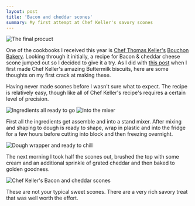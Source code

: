 ```yaml
---
layout: post
title: 'Bacon and cheddar scones'
summary: My first attempt at Chef Keller's savory scones
---
```


![The final procuct](/images/2013/2013-01-06-2.jpg)

One of the cookbooks I received this year is [Chef Thomas Keller's](http://en.wikipedia.org/wiki/Thomas_Keller) [Bouchon Bakery](http://bouchonbakery.com/). Looking through it initially, a recipe for Bacon & cheddar cheese scone jumped out so I decided to give it a try. As I did with [this post](/the-best-buttermilk-biscuits/) when I first made Chef Keller's amazing Buttermilk biscuits, here are some thoughts on my first crack at making these.

Having never made scones before I wasn't sure what to expect. The recipe is relatively easy, though like all of Chef Keller's recipe's requires a certain level of precision.

![Ingredients all ready to go](/images/2013/2013-01-06-3.jpg) ![Into the mixer](/images/2013/2013-01-06-4.jpg) 

First all the ingredients get assemble and into a stand mixer. After mixing and shaping to dough is ready to shape, wrap in plastic and into the fridge for a few hours before cutting into block and then freezing overnight. 

![Dough wrapper and ready to chill](/images/2013/2013-01-06-5.jpg)

The next morning I took half the scones out, brushed the top with some cream and an additional sprinkle of grated cheddar and then baked to golden goodness.

![Chef Keller's Bacon and cheddar scones](/images/2013/2013-01-06-scones.jpg)

These are not your typical sweet scones. There are a very rich savory treat that was well worth the effort.



